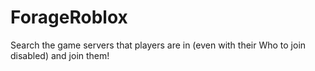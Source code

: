 # ForageRoblox
Search the game servers that players are in (even with their Who to join disabled) and join them!

